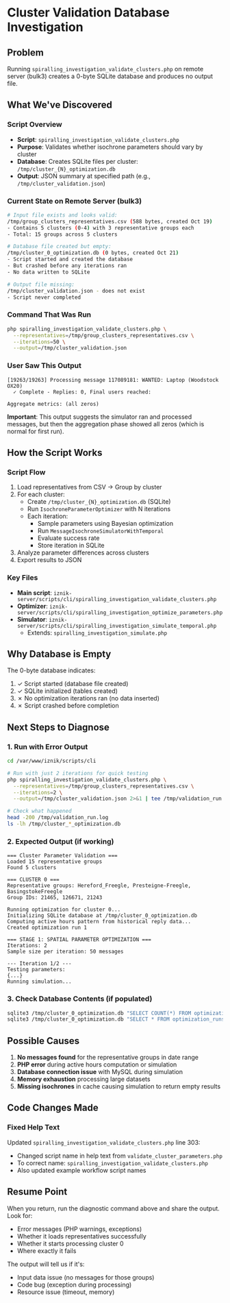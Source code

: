 # Cluster Validation Database Investigation

## Problem
Running `spiralling_investigation_validate_clusters.php` on remote server (bulk3) creates a 0-byte SQLite database and produces no output file.

## What We've Discovered

### Script Overview
- **Script**: `spiralling_investigation_validate_clusters.php`
- **Purpose**: Validates whether isochrone parameters should vary by cluster
- **Database**: Creates SQLite files per cluster: `/tmp/cluster_{N}_optimization.db`
- **Output**: JSON summary at specified path (e.g., `/tmp/cluster_validation.json`)

### Current State on Remote Server (bulk3)
```bash
# Input file exists and looks valid:
/tmp/group_clusters_representatives.csv (588 bytes, created Oct 19)
- Contains 5 clusters (0-4) with 3 representative groups each
- Total: 15 groups across 5 clusters

# Database file created but empty:
/tmp/cluster_0_optimization.db (0 bytes, created Oct 21)
- Script started and created the database
- But crashed before any iterations ran
- No data written to SQLite

# Output file missing:
/tmp/cluster_validation.json - does not exist
- Script never completed
```

### Command That Was Run
```bash
php spiralling_investigation_validate_clusters.php \
  --representatives=/tmp/group_clusters_representatives.csv \
  --iterations=50 \
  --output=/tmp/cluster_validation.json
```

### User Saw This Output
```
[19263/19263] Processing message 117089181: WANTED: Laptop (Woodstock OX20)
  ✓ Complete - Replies: 0, Final users reached:

Aggregate metrics: (all zeros)
```

**Important**: This output suggests the simulator ran and processed messages, but then the aggregation phase showed all zeros (which is normal for first run).

## How the Script Works

### Script Flow
1. Load representatives from CSV → Group by cluster
2. For each cluster:
   - Create `/tmp/cluster_{N}_optimization.db` (SQLite)
   - Run `IsochroneParameterOptimizer` with N iterations
   - Each iteration:
     - Sample parameters using Bayesian optimization
     - Run `MessageIsochroneSimulatorWithTemporal`
     - Evaluate success rate
     - Store iteration in SQLite
3. Analyze parameter differences across clusters
4. Export results to JSON

### Key Files
- **Main script**: `iznik-server/scripts/cli/spiralling_investigation_validate_clusters.php`
- **Optimizer**: `iznik-server/scripts/cli/spiralling_investigation_optimize_parameters.php`
- **Simulator**: `iznik-server/scripts/cli/spiralling_investigation_simulate_temporal.php`
  - Extends: `spiralling_investigation_simulate.php`

## Why Database is Empty

The 0-byte database indicates:
1. ✓ Script started (database file created)
2. ✓ SQLite initialized (tables created)
3. ✗ No optimization iterations ran (no data inserted)
4. ✗ Script crashed before completion

## Next Steps to Diagnose

### 1. Run with Error Output
```bash
cd /var/www/iznik/scripts/cli

# Run with just 2 iterations for quick testing
php spiralling_investigation_validate_clusters.php \
  --representatives=/tmp/group_clusters_representatives.csv \
  --iterations=2 \
  --output=/tmp/cluster_validation.json 2>&1 | tee /tmp/validation_run.log

# Check what happened
head -200 /tmp/validation_run.log
ls -lh /tmp/cluster_*_optimization.db
```

### 2. Expected Output (if working)
```
=== Cluster Parameter Validation ===
Loaded 15 representative groups
Found 5 clusters

=== CLUSTER 0 ===
Representative groups: Hereford_Freegle, Presteigne-Freegle, BasingstokeFreegle
Group IDs: 21465, 126671, 21243

Running optimization for cluster 0...
Initializing SQLite database at /tmp/cluster_0_optimization.db
Computing active hours pattern from historical reply data...
Created optimization run 1

=== STAGE 1: SPATIAL PARAMETER OPTIMIZATION ===
Iterations: 2
Sample size per iteration: 50 messages

--- Iteration 1/2 ---
Testing parameters:
{...}
Running simulation...
```

### 3. Check Database Contents (if populated)
```bash
sqlite3 /tmp/cluster_0_optimization.db "SELECT COUNT(*) FROM optimization_iterations;"
sqlite3 /tmp/cluster_0_optimization.db "SELECT * FROM optimization_runs;"
```

## Possible Causes

1. **No messages found** for the representative groups in date range
2. **PHP error** during active hours computation or simulation
3. **Database connection issue** with MySQL during simulation
4. **Memory exhaustion** processing large datasets
5. **Missing isochrones** in cache causing simulation to return empty results

## Code Changes Made

### Fixed Help Text
Updated `spiralling_investigation_validate_clusters.php` line 303:
- Changed script name in help text from `validate_cluster_parameters.php`
- To correct name: `spiralling_investigation_validate_clusters.php`
- Also updated example workflow script names

## Resume Point

When you return, run the diagnostic command above and share the output. Look for:
- Error messages (PHP warnings, exceptions)
- Whether it loads representatives successfully
- Whether it starts processing cluster 0
- Where exactly it fails

The output will tell us if it's:
- Input data issue (no messages for those groups)
- Code bug (exception during processing)
- Resource issue (timeout, memory)
